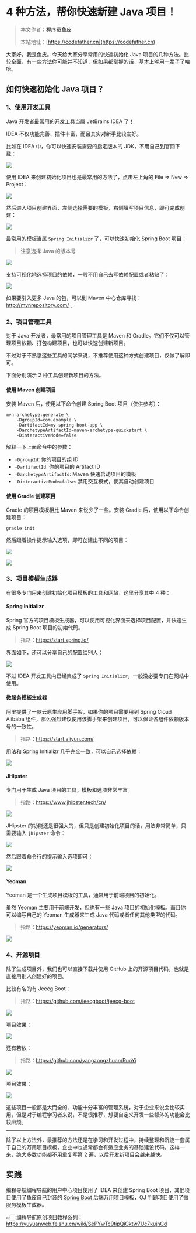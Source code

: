 # 4 种方法，帮你快速新建 Java 项目！

> 本文作者：[程序员鱼皮](https://yuyuanweb.feishu.cn/wiki/Abldw5WkjidySxkKxU2cQdAtnah)
>
> 本站地址：[https://codefather.cn](https://codefather.cn)

大家好，我是鱼皮。今天给大家分享常用的快速初始化 Java 项目的几种方法。比较全面，有一些方法你可能并不知道，但如果都掌握的话，基本上够用一辈子了哈哈。



## 如何快速初始化 Java 项目？

### 1、使用开发工具

Java 开发者最常用的开发工具当属 JetBrains IDEA 了！

IDEA 不仅功能完善、插件丰富，而且其实对新手比较友好。

比如在 IDEA 中，你可以快速安装需要的指定版本的 JDK，不用自己到官网下载：

![](https://yupi-picture-1256524210.cos.ap-shanghai.myqcloud.com/1/1696909595255-ee7eb1c6-b224-4a13-9fc1-1ea3475492aa.png)



使用 IDEA 来创建初始化项目也是最常用的方法了，点击左上角的 File => New => Project：

![](https://yupi-picture-1256524210.cos.ap-shanghai.myqcloud.com/1/1696909731186-3a8dc367-e54a-482c-8f70-10b8523df19a.png)

然后进入项目创建界面，左侧选择需要的模板，右侧填写项目信息，即可完成创建：

![](https://yupi-picture-1256524210.cos.ap-shanghai.myqcloud.com/1/1696909787420-057ce671-1e17-45fd-9c55-a757e0d94331.png)



最常用的模板当属 `Spring Initializr` 了，可以快速初始化 Spring Boot 项目：

> 注意选择 Java 的版本号

![](https://yupi-picture-1256524210.cos.ap-shanghai.myqcloud.com/1/1696909883195-394d2e0f-be2a-4074-89eb-061dd8c07578.png)

支持可视化地选择项目的依赖，一般不用自己去写依赖配置或者粘贴了：

![](https://yupi-picture-1256524210.cos.ap-shanghai.myqcloud.com/1/1696909903799-7afbbeff-5f47-4107-ae14-b8cd820a226f.png)



如果要引入更多 Java 的包，可以到 Maven 中心仓库寻找：http://mvnrepository.com/ 。



### 2、项目管理工具

对于 Java 开发者，最常用的项目管理工具是 Maven 和 Gradle。它们不仅可以管理项目依赖、打包构建项目，也可以快速创建新项目。

不过对于不熟悉这些工具的同学来说，不推荐使用这种方式创建项目，仅做了解即可。

下面分别演示 2 种工具创建新项目的方法。



#### 使用 Maven 创建项目

安装 Maven 后，使用以下命令创建 Spring Boot 项目（仅供参考）： 

```shell
mvn archetype:generate \
    -DgroupId=com.example \
    -DartifactId=my-spring-boot-app \
    -DarchetypeArtifactId=maven-archetype-quickstart \
    -DinteractiveMode=false
```


解释一下上面命令中的参数： 

- `-DgroupId`: 你的项目的组 ID
- `-DartifactId`: 你的项目的 Artifact ID
- `-DarchetypeArtifactId`: Maven 快速启动项目的模板
- `-DinteractiveMode=false`: 禁用交互模式，使其自动创建项目



#### 使用 Gradle 创建项目

Gradle 的项目模板相比 Maven 来说少了一些。安装 Gradle 后，使用以下命令创建项目：

```shell
gradle init
```



然后跟着操作提示输入选项，即可创建出不同的项目：

![](https://yupi-picture-1256524210.cos.ap-shanghai.myqcloud.com/1/1696910728917-3af539be-800f-461a-916f-029e150a9443.png)

![](https://yupi-picture-1256524210.cos.ap-shanghai.myqcloud.com/1/1696911159701-49e9bd37-4294-4365-91d1-b8a988ab442c.png)



### 3、项目模板生成器

有很多专门用来创建初始化项目模板的工具和网站，这里分享其中 4 种：



#### Spring Initializr

Spring 官方的项目模板生成器，可以使用可视化界面来选择项目配置，并快速生成 Spring Boot 项目的初始代码。

> 指路：https://start.spring.io/



界面如下，还可以分享自己的配置给别人：

![](https://yupi-picture-1256524210.cos.ap-shanghai.myqcloud.com/1/1696911433077-59902ba9-42d5-4f0d-87d1-b009d3a9b262.png)



不过 IDEA 开发工具内已经集成了 `Spring Initializr`，一般没必要专门在网站中使用。



#### 微服务模板生成器

阿里提供了一款云原生应用脚手架，如果你的项目需要用到 Spring Cloud Alibaba 组件，那么强烈建议使用该脚手架来创建项目，可以保证各组件依赖版本号的一致性。

> 指路：https://start.aliyun.com/



用法和 Spring Initializr 几乎完全一致，可以自己选择依赖：

![](https://yupi-picture-1256524210.cos.ap-shanghai.myqcloud.com/1/1696911677188-5f4046ae-d780-4e11-b04b-2ef269a1aa5e.png)



#### JHipster

专门用于生成 Java 项目的工具，模板和选项非常丰富。

> 指路：https://www.jhipster.tech/cn/



![](https://yupi-picture-1256524210.cos.ap-shanghai.myqcloud.com/1/1696912132153-7e5c25b8-cc11-4ccc-bc8d-7dd5cf2197e8.png)



JHipster 的功能还是很强大的，但只是创建初始化项目的话，用法非常简单，只需要输入 `jhipster` 命令：

![](https://yupi-picture-1256524210.cos.ap-shanghai.myqcloud.com/1/1696912086867-d652cac3-b81c-4c0a-b6ca-f33673b0682d.png)

然后跟着命令行的提示输入选项即可：

![](https://yupi-picture-1256524210.cos.ap-shanghai.myqcloud.com/1/1696912231115-459e0b27-5a68-4cb2-91d8-6196db3a9dc7.png)



#### Yeoman

Yeoman 是一个生成项目模板的工具，通常用于前端项目的初始化。

虽然 Yeoman 主要用于前端开发，但也有一些 Java 项目的初始化模板。而且你可以编写自己的 Yeoman 生成器来生成 Java 代码或者任何其他类型的代码。

> 指路：https://yeoman.io/generators/



![](https://yupi-picture-1256524210.cos.ap-shanghai.myqcloud.com/1/1696911915135-b3eb2368-28f8-4ae5-9e53-1f604e17597e.png)



### 4、开源项目

除了生成项目外，我们也可以直接下载并使用 GitHub 上的开源项目代码，也就是直接用别人创建好的项目。

比较有名的有 Jeecg Boot：

> 指路：https://github.com/jeecgboot/jeecg-boot

![](https://yupi-picture-1256524210.cos.ap-shanghai.myqcloud.com/1/1696912400972-7d2cddf0-7835-4c8b-bc12-bfe512fa7325.png)



项目效果：

![](https://yupi-picture-1256524210.cos.ap-shanghai.myqcloud.com/1/1696912521645-578e68f7-0c5c-47fa-b4ff-e74fdf46935b.png)



还有若依：

> 指路：https://github.com/yangzongzhuan/RuoYi



![](https://yupi-picture-1256524210.cos.ap-shanghai.myqcloud.com/1/1696912457395-990f7637-8068-4799-bfd6-f9f55da8061b.png)



项目效果：

![](https://yupi-picture-1256524210.cos.ap-shanghai.myqcloud.com/1/1696912486344-d7a1c5fa-264f-4493-99ca-b4038984ea33.png)



这些项目一般都是大而全的、功能十分丰富的管理系统，对于企业来说会比较实用，但是对于编程学习者来说，不是很推荐，想要自定义开发一些额外的功能会比较麻烦。



------



除了以上方法外，最推荐的方法还是在学习和开发过程中，持续整理和沉淀一套属于自己的万用项目模板，企业中也通常都会有适应业务的基础建设代码。这样一来，绝大多数功能都不用重复写第 2 遍，以后开发新项目会越来越快。



## 实践

编程导航编程导航的用户中心项目使用了 IDEA 来创建 Spring Boot 项目，其他项目使用了鱼皮自己封装的 [Spring Boot 后端万用项目模板](https://yuyuanweb.feishu.cn/wiki/Nnu3wSBrri3umyk1StnctK0LnAd)，OJ 判题项目使用了微服务模板生成器。

👉🏻 编程导航原创项目教程系列：https://yuyuanweb.feishu.cn/wiki/SePYwTc9tipQiCktw7Uc7kujnCd